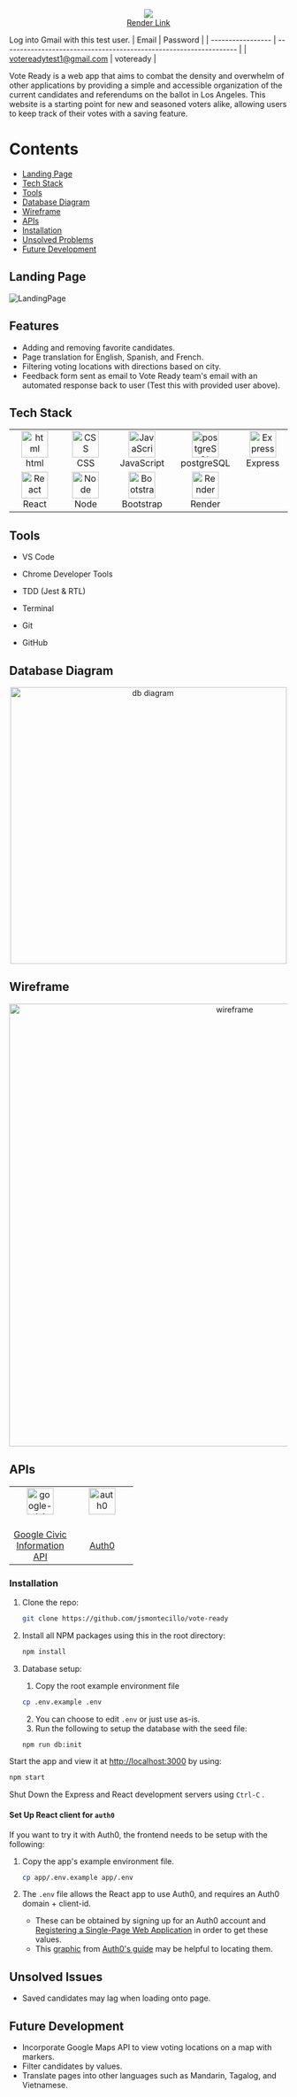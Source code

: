 
<div align="center">
  <img src="https://i.ibb.co/2ZJHDv6/Vote-Ready-Photo-Room.png"/>
</div>

<div align="center">
  <a href="https://server-6nco.onrender.com">Render Link</a>
 </div>

Log into Gmail with this test user.
| Email             | Password                                                              |
| ----------------- | ------------------------------------------------------------------ |
| votereadytest1@gmail.com | voteready |


Vote Ready is a web app that aims to combat the density and overwhelm of other applications by providing a simple and accessible organization of the current candidates and referendums on the ballot in Los Angeles. This website is a starting point for new and seasoned voters alike, allowing users to keep track of their votes with a saving feature.

# Contents

  - [Landing Page](#landing-page)
  - [Tech Stack](#tech-stack)
  - [Tools](#tools)
  - [Database Diagram](#database-diagram)
  - [Wireframe](#wireframe)
  - [APIs](#apis)
  - [Installation](#installation)
  - [Unsolved Problems](#unsolved-issues)
  - [Future Development](#future-development)

## Landing Page

![LandingPage](https://i.ibb.co/n3hBB9W/Screen-Shot-2022-11-23-at-8-56-42-AM.png)

## Features
- Adding and removing favorite candidates.
- Page translation for English, Spanish, and French.
- Filtering voting locations with directions based on city.
- Feedback form sent as email to Vote Ready team's email with an automated response back to user (Test this with provided user above).

## Tech Stack

<table align="center">
  <tr>
    <td align="center" width="96">
        <img src="https://user-images.githubusercontent.com/74997368/168923681-ece848fc-5700-430b-957f-e8de784e9847.png" width="48" height="48" alt="html" />
      <br>html
    </td>
    <td align="center" width="96">
        <img src="https://user-images.githubusercontent.com/74997368/168924521-589f95da-069a-496a-bcc1-ee6dd132ff12.png" width="48" height="48" alt="CSS" />
      <br>CSS
    </td>
    <td align="center" width="96">
        <img src="https://user-images.githubusercontent.com/74997368/168977094-6a5073a2-2f48-4f5a-ae0e-ed1421a678c6.png" width="48" height="48" alt="JavaScript" />
      <br>JavaScript
    </td>
    <td align="center" width="96">
        <img src="https://user-images.githubusercontent.com/74997368/168976819-15a1f4e0-29cf-4ac0-94a7-1f15eee374a1.png" width="48" height="48" alt="postgreSQL" />
      <br>postgreSQL
    </td>
    <td align="center" width="96">
        <img src="https://user-images.githubusercontent.com/74997368/168978951-5ac2af5e-c911-4e59-b493-683071cf1860.png" width="48" height="48" alt="Express" />
      <br>Express
    </td>
    </tr>
  <tr>
    <td align="center" width="120">
        <img src="https://user-images.githubusercontent.com/74997368/168979311-4a486cad-32c8-46f4-a5da-912fdc51b2d6.png" width="48" height="48" alt="React" />
      <br>React
    </td>
    <td align="center" width="120">
        <img src="https://user-images.githubusercontent.com/74997368/168979848-733f7090-0f78-401a-9ceb-4267231abef7.png" width="48" height="48" alt="Node" />
      <br>Node
    </td>
    <td align="center" width="120">
        <img src="https://user-images.githubusercontent.com/74997368/168980647-1690f9de-bf0e-4318-93cb-1b2ba3701ded.png" width="48" height="48" alt="Bootstrap" />
      <br>Bootstrap
    </td>
    <td align="center" width="120"> 
        <img src="https://res.cloudinary.com/crunchbase-production/image/upload/c_lpad,h_256,w_256,f_auto,q_auto:eco,dpr_1/j8z02ssteea4zj1k1nyz" width="48" height="48" alt="Render" />
      <br>Render
    </td>
  </tr>
</table>

## Tools

- VS Code

- Chrome Developer Tools

- TDD (Jest & RTL)

- Terminal

- Git

- GitHub

## Database Diagram

<div align="center">
  <img src="https://i.ibb.co/KmKKmbz/Screen-Shot-2022-11-23-at-9-07-13-AM.png" width="500" alt="db diagram" />
</div>

## Wireframe

<div align="center">
  <img src="https://i.ibb.co/MpLvVgM/finalprojecttechtonica.png" width="800" alt="wireframe" />
</div>

## APIs

<table align="center">
  <tr>
    <td align="center" width="96">
      <img src="https://datamade.us/images/blog/2014-09-11-what-are-civic-apps-for/google-civic-information-api.png" height="48" alt="google-civic-info-api" />
    </td>
    <td align="center" width="96">
       <img src="https://user-images.githubusercontent.com/74997368/168984679-a7fa607e-2a9a-46c8-91a6-9a9e77501dbd.png" width="48" height="48" alt="auth0" />
    </td>
  </tr>
  <tr>
    <td align="center" width="96">
      <br><a href="https://developers.google.com/civic-information/docs/v2">Google Civic Information API</a>
    </td>
    <td align="center" width="96" >
      <br><a href="https://auth0.com/docs">Auth0</a>
    </td>
  </tr>
</table>


### Installation

1. Clone the repo:
   ```sh
   git clone https://github.com/jsmontecillo/vote-ready
   ```
2. Install all NPM packages using this in the root directory:
   ```sh
   npm install
   ```
3. Database setup:
   1. Copy the root example environment file

   ```sh
   cp .env.example .env
   ```
   2. You can choose to edit `.env` or just use as-is.
   3. Run the following to setup the database with the seed file:
   ```sh
   npm run db:init
   ```

Start the app and view it at <http://localhost:3000> by using:
   ```sh
   npm start
   ```
Shut Down the Express and React development servers using `Ctrl-C` .

#### Set Up React client for `auth0`
If you want to try it with Auth0, the frontend needs to be setup with the following:

1. Copy the app's example environment file.

   ```sh
   cp app/.env.example app/.env
   ```

2. The `.env` file allows the React app to use Auth0, and requires an Auth0 domain + client-id.
   - These can be obtained by signing up for an Auth0 account and [Registering a Single-Page Web Application](https://auth0.com/docs/get-started) in order to get these values.
   - This [graphic](https://images.ctfassets.net/23aumh6u8s0i/1DyyZTcfbJHw577T6K2KZk/a8cabcec991c9ed33910a23836e53b76/auth0-application-settings) from [Auth0's guide](https://auth0.com/blog/complete-guide-to-react-user-authentication/#Connect-React-with-Auth0) may be helpful to locating them.
## Unsolved Issues

- Saved candidates may lag when loading onto page.

## Future Development
- Incorporate Google Maps API to view voting locations on a map with markers.
- Filter candidates by values.
- Translate pages into other languages such as Mandarin, Tagalog, and Vietnamese.
